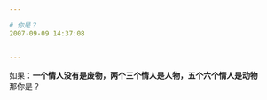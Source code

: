 ```yaml
---

# 你是？
2007-09-09 14:37:08


---
```



如果：<span style="font-weight: bold;">一个情人没有是废物，两个三个情人是人物，五个六个情人是动物</span><br />
那你是？<br />
<br />
